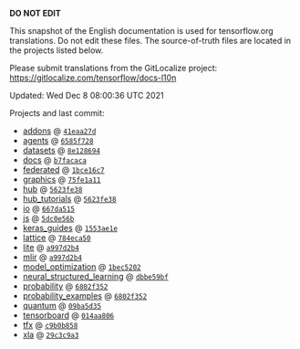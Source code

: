 __DO NOT EDIT__

This snapshot of the English documentation is used for tensorflow.org
translations. Do not edit these files. The source-of-truth files are located in
the projects listed below.

Please submit translations from the GitLocalize project: https://gitlocalize.com/tensorflow/docs-l10n

Updated: Wed Dec  8 08:00:36 UTC 2021

Projects and last commit:

- [addons](https://github.com/tensorflow/addons/tree/master/docs) @ <a href='https://github.com/tensorflow/addons/commit/41eaa27d49025c02bfe9520d5e63e1f01a782ddf'><code>41eaa27d</code></a>
- [agents](https://github.com/tensorflow/agents/tree/master/docs) @ <a href='https://github.com/tensorflow/agents/commit/6585f72827bb1b8615cea0c2eda467fed532e0c0'><code>6585f728</code></a>
- [datasets](https://github.com/tensorflow/datasets/tree/master/docs) @ <a href='https://github.com/tensorflow/datasets/commit/8e128694c1fdb70ddb0e6816640d2e406409e3a8'><code>8e128694</code></a>
- [docs](https://github.com/tensorflow/docs/tree/master/site/en) @ <a href='https://github.com/tensorflow/docs/commit/b7facaca887a35e7b148b03bc5de2520ce5abd3f'><code>b7facaca</code></a>
- [federated](https://github.com/tensorflow/federated/tree/main/docs) @ <a href='https://github.com/tensorflow/federated/commit/1bce16c7a0b7ab559a9b79113ff60d36b7ca426b'><code>1bce16c7</code></a>
- [graphics](https://github.com/tensorflow/graphics/tree/master/tensorflow_graphics/g3doc) @ <a href='https://github.com/tensorflow/graphics/commit/75fe1a117030a45373feb60c081015c1472ed665'><code>75fe1a11</code></a>
- [hub](https://github.com/tensorflow/hub/tree/master/docs) @ <a href='https://github.com/tensorflow/hub/commit/5623fe3877387c007cf2abf59c97918a97c7e674'><code>5623fe38</code></a>
- [hub_tutorials](https://github.com/tensorflow/hub/tree/master/examples/colab) @ <a href='https://github.com/tensorflow/hub/commit/5623fe3877387c007cf2abf59c97918a97c7e674'><code>5623fe38</code></a>
- [io](https://github.com/tensorflow/io/tree/master/docs) @ <a href='https://github.com/tensorflow/io/commit/667da515b77c7e7b7266d82540b4d5278936d65c'><code>667da515</code></a>
- [js](https://github.com/tensorflow/tfjs-website/tree/master/docs) @ <a href='https://github.com/tensorflow/tfjs-website/commit/5dc0e56b49ce2138479de36c315ca0e81671ff94'><code>5dc0e56b</code></a>
- [keras_guides](https://github.com/tensorflow/docs/tree/snapshot-keras/site/en/guide/keras) @ <a href='https://github.com/tensorflow/docs/commit/1553ae1e4a149be71703e2ee60173b3d1e0e8c00'><code>1553ae1e</code></a>
- [lattice](https://github.com/tensorflow/lattice/tree/master/docs) @ <a href='https://github.com/tensorflow/lattice/commit/784eca50cbdfedf39f183cc7d298c9fe376b69c0'><code>784eca50</code></a>
- [lite](https://github.com/tensorflow/tensorflow/tree/master/tensorflow/lite/g3doc) @ <a href='https://github.com/tensorflow/tensorflow/commit/a997d2b4282d0eccc954e59af123c455ebfacc4e'><code>a997d2b4</code></a>
- [mlir](https://github.com/tensorflow/tensorflow/tree/master/tensorflow/compiler/mlir/g3doc) @ <a href='https://github.com/tensorflow/tensorflow/commit/a997d2b4282d0eccc954e59af123c455ebfacc4e'><code>a997d2b4</code></a>
- [model_optimization](https://github.com/tensorflow/model-optimization/tree/master/tensorflow_model_optimization/g3doc) @ <a href='https://github.com/tensorflow/model-optimization/commit/1bec520262e250975c6ae59d69d0545a54d2af15'><code>1bec5202</code></a>
- [neural_structured_learning](https://github.com/tensorflow/neural-structured-learning/tree/master/g3doc) @ <a href='https://github.com/tensorflow/neural-structured-learning/commit/dbbe59bf1cb569403ae19dd96c02a69259ee399a'><code>dbbe59bf</code></a>
- [probability](https://github.com/tensorflow/probability/tree/main/tensorflow_probability/g3doc) @ <a href='https://github.com/tensorflow/probability/commit/6802f352f4290fad6e7e38848b8bec251efbf547'><code>6802f352</code></a>
- [probability_examples](https://github.com/tensorflow/probability/tree/main/tensorflow_probability/examples/jupyter_notebooks) @ <a href='https://github.com/tensorflow/probability/commit/6802f352f4290fad6e7e38848b8bec251efbf547'><code>6802f352</code></a>
- [quantum](https://github.com/tensorflow/quantum/tree/master/docs) @ <a href='https://github.com/tensorflow/quantum/commit/09ba5d35b082d8229458522471a0c1ca8b77198d'><code>09ba5d35</code></a>
- [tensorboard](https://github.com/tensorflow/tensorboard/tree/master/docs) @ <a href='https://github.com/tensorflow/tensorboard/commit/014aa8061688faed66c7da22286122128d330f9b'><code>014aa806</code></a>
- [tfx](https://github.com/tensorflow/tfx/tree/master/docs) @ <a href='https://github.com/tensorflow/tfx/commit/c9b0b85884a04a5924b063ccdfc6426a2b2b0eb3'><code>c9b0b858</code></a>
- [xla](https://github.com/tensorflow/tensorflow/tree/master/tensorflow/compiler/xla/g3doc) @ <a href='https://github.com/tensorflow/tensorflow/commit/29c3c9a3e6c73fb1286554d23d0a7fcfd21755ee'><code>29c3c9a3</code></a>

